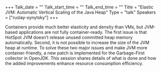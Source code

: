 +++
Talk_date = ""
Talk_start_time = ""
Talk_end_time = ""
Title = "Elastic JVM: Automatic Vertical Scaling of the Java Heap"
Type = "talk"
Speakers = ["ruslay-synytsky"]
+++

Containers provide much better elasticity and density than VMs, but JVM-based applications are not fully container-ready. The first issue is that HotSpot JVM doesn’t release unused committed heap memory automatically. Second, it is not possible to increase the size of the JVM heap at runtime. To solve these two major issues and make JVM more container-friendly, a new patch is implemented for the Garbage-First collector in OpenJDK. This session shares details of what is done and how the added improvements enhance resource consumption efficiency.
